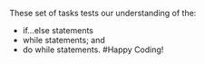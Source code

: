 These set of tasks tests our understanding of the:
* if...else statements 
* while statements; and 
* do while statements.
#Happy Coding!
